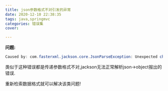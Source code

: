 ```yaml
---
title: json参数格式不对引发的异常
date: 2020-12-10 22:38:35
tags: java,springmvc
categories: 错误集
cover: 

---
```


**问题:**

```java
Caused by: com.fasterxml.jackson.core.JsonParseException: Unexpected character (' ' (code 160)): was
```

类似于这种错误都是传递参数格式不对,jackson无法正常解析json->object报出的错误.

重新检索数据格式就可以解决该类问题!